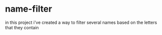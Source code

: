 # name-filter
in this project i've created a way to filter several names based on the letters that they contain 
